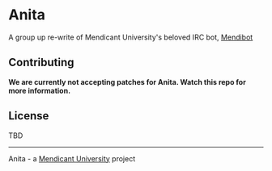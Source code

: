 # Anita

A group up re-write of Mendicant University's beloved IRC bot,
[Mendibot](https://github.com/mendicant-university/mendibot)

## Contributing

**We are currently not accepting patches for Anita. Watch this repo for
more information.**

## License

TBD

------

Anita - a [Mendicant University](http://mendicantuniversity.org) project